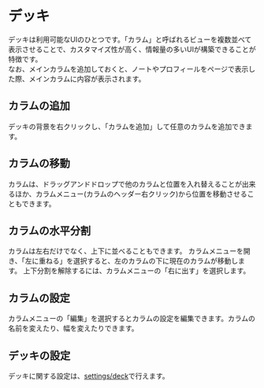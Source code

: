 # デッキ

デッキは利用可能なUIのひとつです。「カラム」と呼ばれるビューを複数並べて表示させることで、カスタマイズ性が高く、情報量の多いUIが構築できることが特徴です。  
なお、メインカラムを追加しておくと、ノートやプロフィールをページで表示した際、メインカラムに内容が表示されます。

## カラムの追加

デッキの背景を右クリックし、「カラムを追加」して任意のカラムを追加できます。

## カラムの移動

カラムは、ドラッグアンドドロップで他のカラムと位置を入れ替えることが出来るほか、カラムメニュー(カラムのヘッダー右クリック)から位置を移動させることもできます。

## カラムの水平分割

カラムは左右だけでなく、上下に並べることもできます。
カラムメニューを開き、「左に重ねる」を選択すると、左のカラムの下に現在のカラムが移動します。
上下分割を解除するには、カラムメニューの「右に出す」を選択します。

## カラムの設定

カラムメニューの「編集」を選択するとカラムの設定を編集できます。カラムの名前を変えたり、幅を変えたりできます。

## デッキの設定

デッキに関する設定は、[settings/deck](x-mi-web://settings/deck)で行えます。
